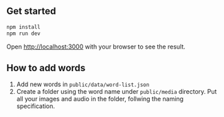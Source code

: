 ## Get started

```bash
npm install
npm run dev
```

Open [http://localhost:3000](http://localhost:3000) with your browser to see the result.

## How to add words

1. Add new words in `public/data/word-list.json`
2. Create a folder using the word name under `public/media` directory. Put all your images and audio in the folder, follwing the naming specification.
